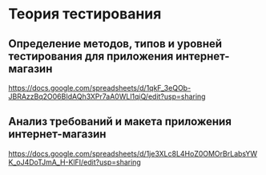 # Теория тестирования

## Определение методов, типов и уровней тестирования для приложения интернет-магазин
https://docs.google.com/spreadsheets/d/1qkF_3eQOb-JBRAzzBq2O06BIdAQh3XPr7aA0WLl1qiQ/edit?usp=sharing

## Анализ требований и макета приложения интернет-магазин
https://docs.google.com/spreadsheets/d/1je3XLc8L4HoZ0OMOrBrLabsYWK_oJ4DoTJmA_H-KlFI/edit?usp=sharing
